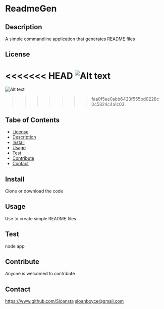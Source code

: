 
# ReadmeGen

## Description
A simple commandline application that generates README files

## License
<<<<<<< HEAD
![Alt text](https://img.shields.io/static/v1.svg?label=License&message=GPL-3.0&color=green "https://shields.io/")
=======
![Alt text](https://img.shields.io/static/v1.svg?label=License&message=${data.license}&color=green "https://shields.io/")
>>>>>>> faa0f5ee0abb6423f555bd0228c0c5824c4a1c03

## Tabe of Contents
- [License](#license)
- [Description](#description)
- [Install](#install)
- [Usage](#usage)
- [Test](#test)
- [Contribute](#contribute)
- [Contact](#contact)

## Install 
Clone or download the code

## Usage
Use to create simple README files

## Test
node app

## Contribute
Anyone is welcomed to contribute

## Contact
https://www.github.com/Sloansta
sloanboyce@gmail.com       
         
